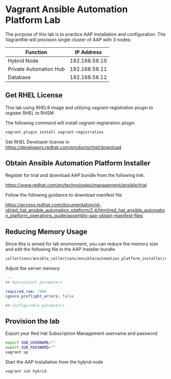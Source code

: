 # Vagrant Ansible Automation Platform Lab

The purpose of this lab is to practice AAP Installation and configuration. The Vagrantfile will provision single cluster of AAP with 3 nodes:

| Function | IP Address |
|----------|------------|
| Hybrid Node | 192.168.56.10 |
| Private Automation Hub | 192.168.56.11 |
| Database | 192.168.56.12 |

## Get RHEL License

This lab using RHEL9 image and utilizing vagrant-registration plugin to register RHEL to RHSM

The following command will install vagrant-registration plugin

```bash
vagrant plugin install vagrant-registration
```

Get RHEL Developer license in https://developers.redhat.com/products/rhel/download 

## Obtain Ansible Automation Platform Installer 

Register for trial and download AAP bundle from the following link:

https://www.redhat.com/en/technologies/management/ansible/trial

Follow the following guidance to download manifest file

https://access.redhat.com/documentation/id-id/red_hat_ansible_automation_platform/2.4/html/red_hat_ansible_automation_platform_operations_guide/assembly-aap-obtain-manifest-files

## Reducing Memory Usage

Since this is aimed for lab environment, you can reduce the memory size and edit the following file in the AAP Installer bundle

```bash
collections/ansible_collections/ansible/automation_platform_installer/roles/preflight/defaults/main.yml
```
Adjust the server memory
```yaml
---
## Operational parameters

required_ram: 7400
ignore_preflight_errors: false

## Configurable parameters
```

## Provision the lab

Export your Red Hat Subscription Management username and password

```bash
export SUB_USERNAME=""
export SUB_PASSWORD=""
vagrant up
```
Start the AAP Installation from the hybrid node

```bash
vagrant ssh hybrid
```


